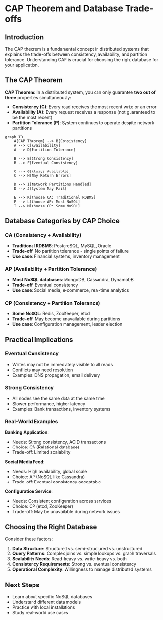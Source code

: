 # CAP Theorem and Database Trade-offs

## Introduction

The CAP theorem is a fundamental concept in distributed systems that explains the trade-offs between consistency, availability, and partition tolerance. Understanding CAP is crucial for choosing the right database for your application.

## The CAP Theorem

**CAP Theorem**: In a distributed system, you can only guarantee **two out of three** properties simultaneously:

- **Consistency (C)**: Every read receives the most recent write or an error
- **Availability (A)**: Every request receives a response (not guaranteed to be the most recent)
- **Partition Tolerance (P)**: System continues to operate despite network partitions

```mermaid
graph TD
    A[CAP Theorem] --> B[Consistency]
    A --> C[Availability]
    A --> D[Partition Tolerance]

    B --> E[Strong Consistency]
    B --> F[Eventual Consistency]

    C --> G[Always Available]
    C --> H[May Return Errors]

    D --> I[Network Partitions Handled]
    D --> J[System May Fail]

    E --> K[Choose CA: Traditional RDBMS]
    F --> L[Choose AP: Most NoSQL]
    I --> M[Choose CP: Some NoSQL]
```

## Database Categories by CAP Choice

### CA (Consistency + Availability)
- **Traditional RDBMS**: PostgreSQL, MySQL, Oracle
- **Trade-off**: No partition tolerance - single points of failure
- **Use case**: Financial systems, inventory management

### AP (Availability + Partition Tolerance)
- **Most NoSQL databases**: MongoDB, Cassandra, DynamoDB
- **Trade-off**: Eventual consistency
- **Use case**: Social media, e-commerce, real-time analytics

### CP (Consistency + Partition Tolerance)
- **Some NoSQL**: Redis, ZooKeeper, etcd
- **Trade-off**: May become unavailable during partitions
- **Use case**: Configuration management, leader election

## Practical Implications

### Eventual Consistency
- Writes may not be immediately visible to all reads
- Conflicts may need resolution
- Examples: DNS propagation, email delivery

### Strong Consistency
- All nodes see the same data at the same time
- Slower performance, higher latency
- Examples: Bank transactions, inventory systems

### Real-World Examples

**Banking Application**:
- Needs: Strong consistency, ACID transactions
- Choice: CA (Relational database)
- Trade-off: Limited scalability

**Social Media Feed**:
- Needs: High availability, global scale
- Choice: AP (NoSQL like Cassandra)
- Trade-off: Eventual consistency acceptable

**Configuration Service**:
- Needs: Consistent configuration across services
- Choice: CP (etcd, ZooKeeper)
- Trade-off: May be unavailable during network issues

## Choosing the Right Database

Consider these factors:

1. **Data Structure**: Structured vs. semi-structured vs. unstructured
2. **Query Patterns**: Complex joins vs. simple lookups vs. graph traversals
3. **Scalability Needs**: Read-heavy vs. write-heavy vs. both
4. **Consistency Requirements**: Strong vs. eventual consistency
5. **Operational Complexity**: Willingness to manage distributed systems

## Next Steps

- Learn about specific NoSQL databases
- Understand different data models
- Practice with local installations
- Study real-world use cases
